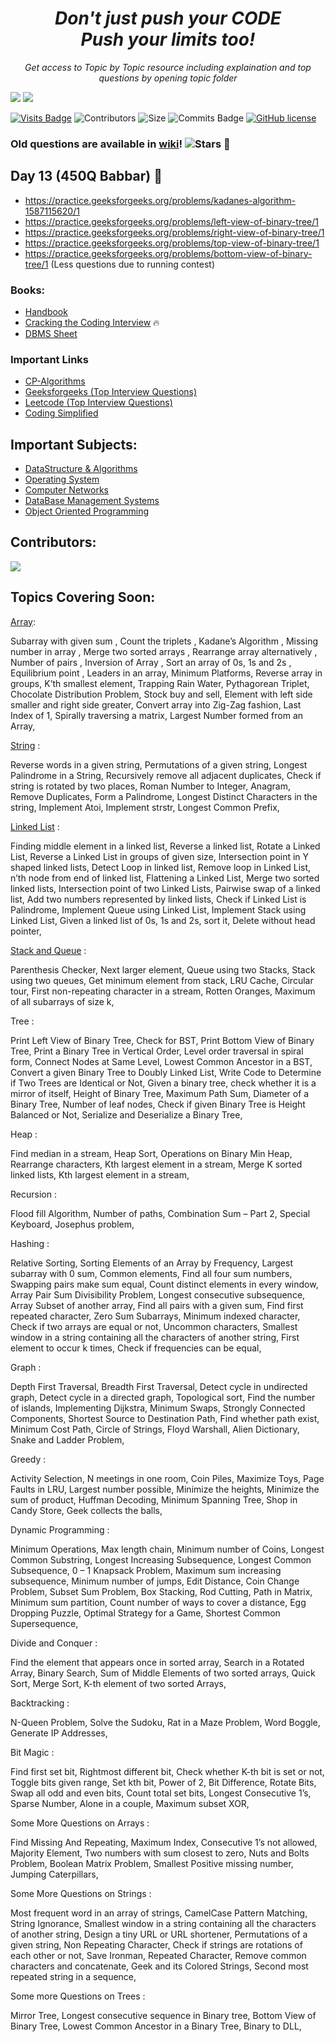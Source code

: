 <h1 align="center">
 <i>Don't just push your CODE</i>
 <br>
 <i>Push your limits too!</i>
 <br>
</h1>
<p align="center">
 <i>Get access to Topic by Topic resource including explaination and top questions by opening topic folder</i>
 <br>
</p>

[<img src="https://img.shields.io/badge/WhatsApp-25D366?style=for-the-badge&logo=whatsapp&logoColor=white">](https://chat.whatsapp.com/F5CTKT3cFYY5Zn1TIT7CC4) [<img src="https://img.shields.io/badge/Discord-7289DA?style=for-the-badge&logo=discord&logoColor=white">](https://discord.gg/nj4CSsqZ2b)

[![Visits Badge](https://badges.pufler.dev/visits/Ratndeepk/Competitive-Programming)](https://badges.pufler.dev)
![Contributors](https://img.shields.io/github/contributors/Ratndeepk/Competitive-Programming)
![Size](https://img.shields.io/github/repo-size/Ratndeepk/Competitive-Programming)
![Commits Badge](https://badges.pufler.dev/commits/monthly/Ratndeepk)
[![GitHub license](https://img.shields.io/github/license/Naereen/StrapDown.js.svg)](https://github.com/Ratndeepk/Competitive-Programming/blob/master/LICENSE)

### Old questions are available in [wiki](https://github.com/Ratndeepk/Competitive-Programming/wiki)!  ![Stars](https://img.shields.io/github/stars/Ratndeepk/Competitive-Programming?style=social)  🐞

## Day 13 (450Q Babbar) 🚀
* https://practice.geeksforgeeks.org/problems/kadanes-algorithm-1587115620/1
* https://practice.geeksforgeeks.org/problems/left-view-of-binary-tree/1
* https://practice.geeksforgeeks.org/problems/right-view-of-binary-tree/1
* https://practice.geeksforgeeks.org/problems/top-view-of-binary-tree/1
* https://practice.geeksforgeeks.org/problems/bottom-view-of-binary-tree/1
(Less questions due to running contest)


 ### Books:
* [Handbook](https://drive.google.com/file/d/1tii1TyA5ETd4LtzN9MGrCVl5s0PsUI_X/view)  
* [Cracking the Coding Interview](https://cin.ufpe.br/~fbma/Crack/Cracking%20the%20Coding%20Interview%20189%20Programming%20Questions%20and%20Solutions.pdf) 🔥
* [DBMS Sheet](https://whimsical.com/dbms-roadmap-by-love-babbar-FmUi8ffVop33t3MmpVxPCo)
### Important Links
* [CP-Algorithms](https://cp-algorithms.com/) 
* [Geeksforgeeks (Top Interview Questions)](https://www.geeksforgeeks.org/must-do-coding-questions-for-companies-like-amazon-microsoft-adobe/) 
* [Leetcode (Top Interview Questions)](https://leetcode.com/explore/interview/card/top-interview-questions-hard/) 
* [Coding Simplified](https://thecodingsimplified.com/)

## Important Subjects:
* [DataStructure & Algorithms](https://ocw.mit.edu/courses/electrical-engineering-and-computer-science/6-046j-design-and-analysis-of-algorithms-spring-2015/index.htm)
* [Operating System](http://www.uobabylon.edu.iq/download/M.S%202013-2014/Operating_System_Concepts,_8th_Edition%5BA4%5D.pdf)
* [Computer Networks](http://index-of.es/Varios-2/Computer%20Networks%205th%20Edition.pdf)
* [DataBase Management Systems](http://pages.cs.wisc.edu/~dbbook/openAccess/thirdEdition/solutions/ans3ed-oddonly.pdf)
* [Object Oriented Programming](https://www.youtube.com/watch?v=-DP1i2ZU9gk&t=1084s&ab_channel=MITOpenCourseWare)
## Contributors: 
<a href="https://github.com/Ratndeepk/Competitive-Programming/graphs/contributors">
  <img src="https://contributors-img.web.app/image?repo=Ratndeepk/Competitive-Programming" /></a>  
  

## Topics Covering Soon:



[Array](https://github.com/Ratndeepk/Competitive-Programming/tree/master/array): 

Subarray with given sum ,
Count the triplets ,
Kadane’s Algorithm ,
Missing number in array ,
Merge two sorted arrays ,
Rearrange array alternatively ,
Number of pairs ,
Inversion of Array ,
Sort an array of 0s, 1s and 2s ,
Equilibrium point ,
Leaders in an array,
Minimum Platforms,
Reverse array in groups,
K’th smallest element,
Trapping Rain Water,
Pythagorean Triplet,
Chocolate Distribution Problem,
Stock buy and sell,
Element with left side smaller and right side greater,
Convert array into Zig-Zag fashion,
Last Index of 1,
Spirally traversing a matrix,
Largest Number formed from an Array,

[String](https://github.com/Ratndeepk/Competitive-Programming/tree/master/string) :

Reverse words in a given string,
Permutations of a given string,
Longest Palindrome in a String,
Recursively remove all adjacent duplicates,
Check if string is rotated by two places,
Roman Number to Integer,
Anagram,
Remove Duplicates,
Form a Palindrome,
Longest Distinct Characters in the string,
Implement Atoi,
Implement strstr,
Longest Common Prefix,

[Linked List](https://github.com/Ratndeepk/Competitive-Programming/tree/master/linkedlist) :

Finding middle element in a linked list,
Reverse a linked list,
Rotate a Linked List,
Reverse a Linked List in groups of given size,
Intersection point in Y shaped linked lists,
Detect Loop in linked list,
Remove loop in Linked List,
n’th node from end of linked list,
Flattening a Linked List,
Merge two sorted linked lists,
Intersection point of two Linked Lists,
Pairwise swap of a linked list,
Add two numbers represented by linked lists,
Check if Linked List is Palindrome,
Implement Queue using Linked List,
Implement Stack using Linked List,
Given a linked list of 0s, 1s and 2s, sort it,
Delete without head pointer,

[Stack and Queue](https://github.com/Ratndeepk/Competitive-Programming/tree/master/linkedlist) :

Parenthesis Checker,
Next larger element,
Queue using two Stacks,
Stack using two queues,
Get minimum element from stack,
LRU Cache,
Circular tour,
First non-repeating character in a stream,
Rotten Oranges,
Maximum of all subarrays of size k,

Tree :

Print Left View of Binary Tree,
Check for BST,
Print Bottom View of Binary Tree,
Print a Binary Tree in Vertical Order,
Level order traversal in spiral form,
Connect Nodes at Same Level,
Lowest Common Ancestor in a BST,
Convert a given Binary Tree to Doubly Linked List,
Write Code to Determine if Two Trees are Identical or Not,
Given a binary tree, check whether it is a mirror of itself,
Height of Binary Tree,
Maximum Path Sum,
Diameter of a Binary Tree,
Number of leaf nodes,
Check if given Binary Tree is Height Balanced or Not,
Serialize and Deserialize a Binary Tree,

Heap :

Find median in a stream,
Heap Sort,
Operations on Binary Min Heap,
Rearrange characters,
Kth largest element in a stream,
Merge K sorted linked lists,
Kth largest element in a stream,

Recursion :



Flood fill Algorithm,
Number of paths,
Combination Sum – Part 2,
Special Keyboard,
Josephus problem,

Hashing :

Relative Sorting,
Sorting Elements of an Array by Frequency,
Largest subarray with 0 sum,
Common elements,
Find all four sum numbers,
Swapping pairs make sum equal,
Count distinct elements in every window,
Array Pair Sum Divisibility Problem,
Longest consecutive subsequence,
Array Subset of another array,
Find all pairs with a given sum,
Find first repeated character,
Zero Sum Subarrays,
Minimum indexed character,
Check if two arrays are equal or not,
Uncommon characters,
Smallest window in a string containing all the characters of another string,
First element to occur k times,
Check if frequencies can be equal,

Graph :

Depth First Traversal,
Breadth First Traversal,
Detect cycle in undirected graph,
Detect cycle in a directed graph,
Topological sort,
Find the number of islands,
Implementing Dijkstra,
Minimum Swaps,
Strongly Connected Components,
Shortest Source to Destination Path,
Find whether path exist,
Minimum Cost Path,
Circle of Strings,
Floyd Warshall,
Alien Dictionary,
Snake and Ladder Problem,

Greedy :

Activity Selection,
N meetings in one room,
Coin Piles,
Maximize Toys,
Page Faults in LRU,
Largest number possible,
Minimize the heights,
Minimize the sum of product,
Huffman Decoding,
Minimum Spanning Tree,
Shop in Candy Store,
Geek collects the balls,

Dynamic Programming :

Minimum Operations,
Max length chain,
Minimum number of Coins,
Longest Common Substring,
Longest Increasing Subsequence,
Longest Common Subsequence,
0 – 1 Knapsack Problem,
Maximum sum increasing subsequence,
Minimum number of jumps,
Edit Distance,
Coin Change Problem,
Subset Sum Problem,
Box Stacking,
Rod Cutting,
Path in Matrix,
Minimum sum partition,
Count number of ways to cover a distance,
Egg Dropping Puzzle,
Optimal Strategy for a Game,
Shortest Common Supersequence,

Divide and Conquer :

Find the element that appears once in sorted array,
Search in a Rotated Array,
Binary Search,
Sum of Middle Elements of two sorted arrays,
Quick Sort,
Merge Sort,
K-th element of two sorted Arrays,

Backtracking :

N-Queen Problem,
Solve the Sudoku,
Rat in a Maze Problem,
Word Boggle,
Generate IP Addresses,

Bit Magic :

Find first set bit,
Rightmost different bit,
Check whether K-th bit is set or not,
Toggle bits given range,
Set kth bit,
Power of 2,
Bit Difference,
Rotate Bits,
Swap all odd and even bits,
Count total set bits,
Longest Consecutive 1’s,
Sparse Number,
Alone in a couple,
Maximum subset XOR,

Some More Questions on Arrays :

Find Missing And Repeating,
Maximum Index,
Consecutive 1’s not allowed,
Majority Element,
Two numbers with sum closest to zero,
Nuts and Bolts Problem,
Boolean Matrix Problem,
Smallest Positive missing number,
Jumping Caterpillars,

Some More Questions on Strings :

Most frequent word in an array of strings,
CamelCase Pattern Matching,
String Ignorance,
Smallest window in a string containing all the characters of another string,
Design a tiny URL or URL shortener,
Permutations of a given string,
Non Repeating Character,
Check if strings are rotations of each other or not,
Save Ironman,
Repeated Character,
Remove common characters and concatenate,
Geek and its Colored Strings,
Second most repeated string in a sequence,

Some more Questions on Trees :

Mirror Tree,
Longest consecutive sequence in Binary tree,
Bottom View of Binary Tree,
Lowest Common Ancestor in a Binary Tree,
Binary to DLL,
